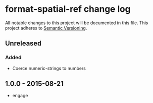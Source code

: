 # format-spatial-ref change log

All notable changes to this project will be documented in this file.
This project adheres to [Semantic Versioning](http://semver.org/).

## Unreleased
### Added
* Coerce numeric-strings to numbers

## 1.0.0 - 2015-08-21
* engage

[1.0.0]: https://github.com/GeoXForm/format-spatial-ref/releases/tag/v1.0.0